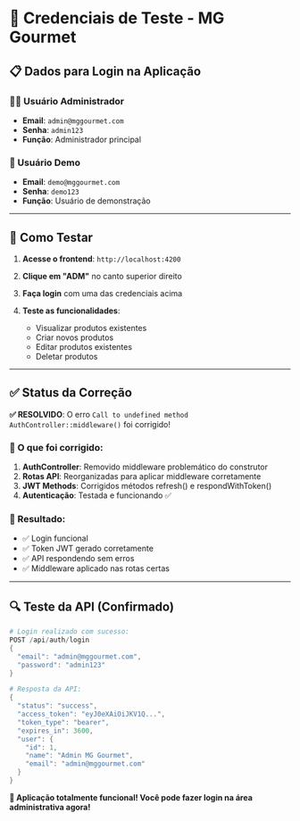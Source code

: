 # 🔐 Credenciais de Teste - MG Gourmet

## 📋 Dados para Login na Aplicação

### 👨‍💼 Usuário Administrador
- **Email**: `admin@mggourmet.com`
- **Senha**: `admin123`
- **Função**: Administrador principal

### 👤 Usuário Demo
- **Email**: `demo@mggourmet.com`  
- **Senha**: `demo123`
- **Função**: Usuário de demonstração

---

## 🚀 Como Testar

1. **Acesse o frontend**: `http://localhost:4200`

2. **Clique em "ADM"** no canto superior direito

3. **Faça login** com uma das credenciais acima

4. **Teste as funcionalidades**:
   - Visualizar produtos existentes
   - Criar novos produtos
   - Editar produtos existentes
   - Deletar produtos

---

## ✅ Status da Correção

**✅ RESOLVIDO**: O erro `Call to undefined method AuthController::middleware()` foi corrigido!

### 🔧 O que foi corrigido:

1. **AuthController**: Removido middleware problemático do construtor
2. **Rotas API**: Reorganizadas para aplicar middleware corretamente
3. **JWT Methods**: Corrigidos métodos refresh() e respondWithToken()
4. **Autenticação**: Testada e funcionando ✅

### 🎯 Resultado:

- ✅ Login funcional
- ✅ Token JWT gerado corretamente
- ✅ API respondendo sem erros
- ✅ Middleware aplicado nas rotas certas

---

## 🔍 Teste da API (Confirmado)

```powershell
# Login realizado com sucesso:
POST /api/auth/login
{
  "email": "admin@mggourmet.com",
  "password": "admin123"
}

# Resposta da API:
{
  "status": "success",
  "access_token": "eyJ0eXAiOiJKV1Q...",
  "token_type": "bearer",
  "expires_in": 3600,
  "user": {
    "id": 1,
    "name": "Admin MG Gourmet",
    "email": "admin@mggourmet.com"
  }
}
```

**🎉 Aplicação totalmente funcional! Você pode fazer login na área administrativa agora!**